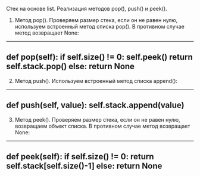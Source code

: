 Стек на основе list.  Реализация методов pop(), push() и peek().

1)	Метод pop(). Проверяем размер стека, если он не равен нулю, используем встроенный метод списка pop(). В противном случае метод возвращает None:
---------------------------------------------------------------------------------------------------------------------
def pop(self):
	if self.size() != 0:
		self.peek()
		return self.stack.pop()
	else:
		return None
---------------------------------------------------------------------------------------------------------------------
2)	Метод push().  Используем встроенный метод списка append():
---------------------------------------------------------------------------------------------------------------------
def push(self, value):
	self.stack.append(value)
---------------------------------------------------------------------------------------------------------------------
3)	 Метод peek().  Проверяем размер стека, если он не равен нулю, возвращаем объект списка. В противном случае метод возвращает None:
---------------------------------------------------------------------------------------------------------------------
def peek(self):
	if self.size() != 0:
		return self.stack[self.size()-1]
	else:
		return None
---------------------------------------------------------------------------------------------------------------------

